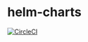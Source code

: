 # helm-charts
[![CircleCI](https://circleci.com/gh/buker/helm-charts.svg?style=svg)](https://circleci.com/gh/buker/helm-charts)
